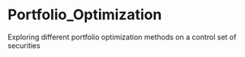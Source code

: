 # Portfolio_Optimization
 Exploring different portfolio optimization methods on a control set of securities
